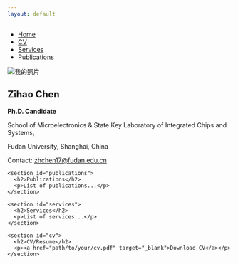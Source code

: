 ```yaml
---
layout: default
---
```


<div class="container">

  <!-- 左侧菜单栏 -->
  <div class="sidebar">
    <div class="menu">
      <ul>
        <li><a href="#home">Home</a></li>
        <li><a href="#cv">CV</a></li>
        <li><a href="#services">Services</a></li>
        <li><a href="#publications">Publications</a></li>
      </ul>
    </div>
  </div>

  <!-- 右侧主要内容区域 -->
  <div class="main-content">
    <section id="about">
      <div class="profile-header">
        <img src="{{ site.baseurl }}/assets/images/profile.jpg" alt="我的照片" class="profile-img"/>
        <div class="info">
          <h1>Zihao Chen</h1>
          <p><strong>Ph.D. Candidate</strong></p>
          <p>School of Microelectronics & State Key Laboratory of Integrated Chips and Systems,</p>
          <p>Fudan University, Shanghai, China</p>
          <p>Contact: <a href="mailto:zhchen17@fudan.edu.cn">zhchen17@fudan.edu.cn</a></p>
        </div>
      </div>
    </section>

    <section id="publications">
      <h2>Publications</h2>
      <p>List of publications...</p>
    </section>

    <section id="services">
      <h2>Services</h2>   
      <p>List of services...</p>
    </section>

    <section id="cv">
      <h2>CV/Resume</h2>
      <p><a href="path/to/your/cv.pdf" target="_blank">Download CV</a></p>
    </section>
  </div>
</div>
